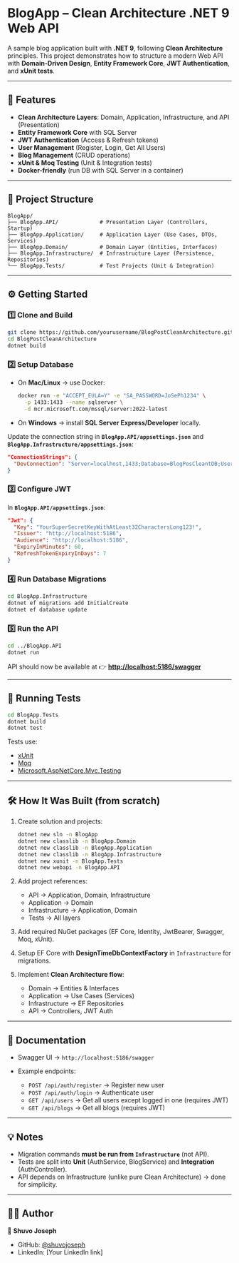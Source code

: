 # BlogApp – Clean Architecture .NET 9 Web API

A sample blog application built with **.NET 9**, following **Clean Architecture** principles.
This project demonstrates how to structure a modern Web API with **Domain-Driven Design**, **Entity Framework Core**, **JWT Authentication**, and **xUnit tests**.

---

## 🚀 Features

* **Clean Architecture Layers**: Domain, Application, Infrastructure, and API (Presentation)
* **Entity Framework Core** with SQL Server
* **JWT Authentication** (Access & Refresh tokens)
* **User Management** (Register, Login, Get All Users)
* **Blog Management** (CRUD operations)
* **xUnit & Moq Testing** (Unit & Integration tests)
* **Docker-friendly** (run DB with SQL Server in a container)

---

## 📂 Project Structure

```
BlogApp/
├── BlogApp.API/             # Presentation Layer (Controllers, Startup)
├── BlogApp.Application/     # Application Layer (Use Cases, DTOs, Services)
├── BlogApp.Domain/          # Domain Layer (Entities, Interfaces)
├── BlogApp.Infrastructure/  # Infrastructure Layer (Persistence, Repositories)
└── BlogApp.Tests/           # Test Projects (Unit & Integration)
```

---

## ⚙️ Getting Started

### 1️⃣ Clone and Build

```bash
git clone https://github.com/yourusername/BlogPostCleanArchitecture.git
cd BlogPostCleanArchitecture
dotnet build
```

### 2️⃣ Setup Database

* On **Mac/Linux** → use Docker:

  ```bash
  docker run -e "ACCEPT_EULA=Y" -e "SA_PASSWORD=JoSePh1234" \
    -p 1433:1433 --name sqlserver \
    -d mcr.microsoft.com/mssql/server:2022-latest
  ```
* On **Windows** → install **SQL Server Express/Developer** locally.

Update the connection string in **`BlogApp.API/appsettings.json`** and **`BlogApp.Infrastructure/appsettings.json`**:

```json
"ConnectionStrings": {
  "DevConnection": "Server=localhost,1433;Database=BlogPosCleantDB;User Id=SA;Password=JoSePh1234;TrustServerCertificate=True;"
}
```

### 3️⃣ Configure JWT

In **`BlogApp.API/appsettings.json`**:

```json
"Jwt": {
  "Key": "YourSuperSecretKeyWithAtLeast32CharactersLong123!",
  "Issuer": "http://localhost:5186",
  "Audience": "http://localhost:5186",
  "ExpiryInMinutes": 60,
  "RefreshTokenExpiryInDays": 7
}
```

### 4️⃣ Run Database Migrations

```bash
cd BlogApp.Infrastructure
dotnet ef migrations add InitialCreate
dotnet ef database update
```

### 5️⃣ Run the API

```bash
cd ../BlogApp.API
dotnet run
```

API should now be available at 👉 **[http://localhost:5186/swagger](http://localhost:5186/swagger)**

---

## 🧪 Running Tests

```bash
cd BlogApp.Tests
dotnet build
dotnet test
```

Tests use:

* [xUnit](https://xunit.net/)
* [Moq](https://github.com/moq/moq4)
* [Microsoft.AspNetCore.Mvc.Testing](https://learn.microsoft.com/en-us/dotnet/core/testing/integration-testing)

---

## 🛠️ How It Was Built (from scratch)

1. Create solution and projects:

   ```bash
   dotnet new sln -n BlogApp
   dotnet new classlib -n BlogApp.Domain
   dotnet new classlib -n BlogApp.Application
   dotnet new classlib -n BlogApp.Infrastructure
   dotnet new xunit -n BlogApp.Tests
   dotnet new webapi -n BlogApp.API
   ```

2. Add project references:

   * API → Application, Domain, Infrastructure
   * Application → Domain
   * Infrastructure → Application, Domain
   * Tests → All layers

3. Add required NuGet packages (EF Core, Identity, JwtBearer, Swagger, Moq, xUnit).

4. Setup EF Core with **DesignTimeDbContextFactory** in `Infrastructure` for migrations.

5. Implement **Clean Architecture flow**:

   * Domain → Entities & Interfaces
   * Application → Use Cases (Services)
   * Infrastructure → EF Repositories
   * API → Controllers, JWT Auth

---

## 📖 Documentation

* Swagger UI → `http://localhost:5186/swagger`
* Example endpoints:

  * `POST /api/auth/register` → Register new user
  * `POST /api/auth/login` → Authenticate user
  * `GET /api/users` → Get all users except logged in one (requires JWT)
  * `GET /api/blogs` → Get all blogs (requires JWT)

---

## 💡 Notes

* Migration commands **must be run from `Infrastructure`** (not API).
* Tests are split into **Unit** (AuthService, BlogService) and **Integration** (AuthController).
* API depends on Infrastructure (unlike pure Clean Architecture) → done for simplicity.

---

## 🧑‍💻 Author

👤 **Shuvo Joseph**

* GitHub: [@shuvojoseph](https://github.com/shuvojoseph)
* LinkedIn: [Your LinkedIn link]

